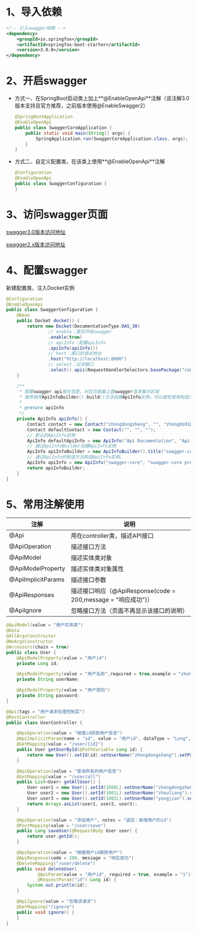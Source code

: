 # 1、导入依赖

```xml
<!-- 引入swagger依赖 -->
<dependency>
    <groupId>io.springfox</groupId>
    <artifactId>springfox-boot-starter</artifactId>
    <version>3.0.0</version>
</dependency>
```

# 2、开启swagger

- 方式一、在SpringBoot启动类上加上**@EnableOpenApi**注解（该注解3.0版本支持且官方推荐，之前版本使用@EnableSwagger2）

  ```java
  @SpringBootApplication
  @EnableOpenApi
  public class SwaggerCoreApplication {
      public static void main(String[] args) {
          SpringApplication.run(SwaggerCoreApplication.class, args);
      }
  }
  ```

- 方式二、自定义配置类，在该类上使用**@EnableOpenApi**注解

  ```java
  @Configuration
  @EnableOpenApi
  public class SwaggerConfiguration {
  }
  ```

# 3、访问swagger页面

[swagger3.0版本访问地址](http://localhost:8080/swagger-ui/index.html)

[swagger2.x版本访问地址](http://localhost:8080/swagger-ui.html)

# 4、配置swagger

新建配置类，注入Docket实例

```java
@Configuration
@EnableOpenApi
public class SwaggerConfiguration {
    @Bean
    public Docket docket() {
        return new Docket(DocumentationType.OAS_30)
                // enable：是否开启swagger
                .enable(true)
                // apiInfo：配置apiInfo
                .apiInfo(apiInfo())
                // host：接口的调试地址
                .host("http://localhost:8080")
                // select：过滤接口
                .select().apis(RequestHandlerSelectors.basePackage("com.zds.controller")).paths(PathSelectors.any()).build();
    }

    /**
     * 配置swagger api相关信息，对应页面最上面swagger信息展示区域
     * 推荐使用ApiInfoBuilder().build()方法创建ApiInfo实例，可以避免使用构造方法指定所有的属性
     *
     * @return apiInfo
     */
    private ApiInfo apiInfo() {
        Contact contact = new Contact("zhongdongsheng", "", "zhongds01@163.com");
        Contact defaultContact = new Contact("", "", "");
        // 默认的ApiInfo实例
        ApiInfo defaultApiInfo = new ApiInfo("Api Documentation", "Api Documentation", "1.0", "urn:tos", defaultContact, "Apache 2.0", "http://www.apache.org/licenses/LICENSE-2.0", new ArrayList());
        // 通过ApiInfoBuilder创建ApiInfo实例
        ApiInfo apiInfoBuilder = new ApiInfoBuilder().title("swagger-core").description("swagger-core project description").contact(contact).build();
        // 通过ApiInfo的构造方法构造ApiInfo实例。
        ApiInfo apiInfo = new ApiInfo("swagger-core", "swagger-core project description", "1.0", "urn:tos", contact, "Apache 2.0", "http://www.apache.org/licenses/LICENSE-2.0", new ArrayList());
        return apiInfoBuilder;
    }
}
```

# 5、常用注解使用

| 注解               | 说明                                                         |
| ------------------ | ------------------------------------------------------------ |
| @Api               | 用在controller类，描述API接口                                |
| @ApiOperation      | 描述接口方法                                                 |
| @ApiModel          | 描述实体类对象                                               |
| @ApiModelProperty  | 描述实体类对象属性                                           |
| @ApiImplicitParams | 描述接口参数                                                 |
| @ApiResponses      | 描述接口响应（@ApiResponse(code = 200,message = "响应成功")） |
| @ApiIgnore         | 忽略接口方法（页面不再显示该接口的说明）                     |

```java
@ApiModel(value = "用户实体类")
@Data
@AllArgsConstructor
@NoArgsConstructor
@Accessors(chain = true)
public class User {
    @ApiModelProperty(value = "用户id")
    private Long id;

    @ApiModelProperty(value = "用户名称",required = true,example = "zhongdongsheng")
    private String userName;

    @ApiModelProperty(value = "用户密码")
    private String password;
}
```

```java
@Api(tags = "用户请求处理控制层")
@RestController
public class UserController {

    @ApiOperation(value = "根据id获取用户信息")
    @ApiImplicitParam(name = "id", value = "用户id", dataType = "Long", paramType = "query", example = "1")
    @GetMapping(value = "/user/{id}")
    public User getUserById(@PathVariable Long id) {
        return new User().setId(id).setUserName("zhongdongsheng").setPassword("******");
    }

    @ApiOperation(value = "查询所有的用户信息")
    @GetMapping(value = "/user/all")
    public List<User> getAllUser() {
        User user1 = new User().setId(1000L).setUserName("zhongdongsheng").setPassword("******");
        User user2 = new User().setId(1001L).setUserName("zhouliang").setPassword("******");
        User user3 = new User().setId(1002L).setUserName("yongjian").setPassword("******");
        return Arrays.asList(user1, user2, user3);
    }

    @ApiOperation(value = "添加用户", notes = "返回：新增用户的id")
    @PostMapping(value = "/user/save")
    public Long saveUser(@RequestBody User user) {
        return user.getId();
    }

    @ApiOperation(value = "根据用户id删除用户")
    @ApiResponse(code = 200, message = "响应成功")
    @DeleteMapping("/user/delete")
    public void deleteUser(
            @ApiParam(value = "用户id", required = true, example = "1")
            @RequestParam("id") Long id) {
        System.out.println(id);
    }

    @ApiIgnore(value = "忽略该请求")
    @GetMapping("/ignore")
    public void ignore() {
    }
}
```

